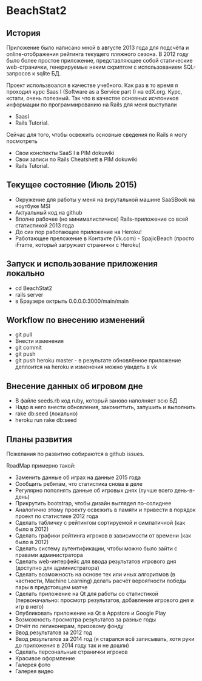 # BeachStat2

## История

Приложение было написано мной в августе 2013 года для подсчёта и online-отображения рейтинга текущего пляжного сезона.
В 2012 году было более простое приложение, представляющее собой статические web-странички, генерируемые неким скриптом с использованием SQL-запросов к sqlite БД.

Проект использвоался в качестве учебного.
Как раз в то время я проходил курс Saas I (Software as a Service part I) на edX.org. Курс, кстати, очень полезный.
Так что в качестве основных исчтоников информации по программированию на Rails для меня выступали
- SaasI
- Rails Tutorial. 

Сейчас для того, чтобы освежить основные сведения по Rails я могу посмотреть
- Свои конспекты SaaS I в PIM dokuwiki
- Свои записи по Rails Cheatshett в PIM dokuwiki
- Rails Tutorial.

## Текущее состояние (Июль 2015)
- Окружение для работы у меня на вирутальной машине SaaSBook на ноутбуке MSI
- Актуальный код на github
- Вполне рабочее (но минималистичное) Rails-приложение со всей статистикой 2013 года
- До сих пор работающее приложение на Heroku!
- Работающее преложение в Контакте (Vk.com) - SpajicBeach (просто iFrame, который загружает странички с Heroku)

## Запуск и использование приложения локально
- cd BeachStat2
- rails server
- в Браузере октрыть 0.0.0.0:3000/main/main

## Workflow по внесению изменений
- git pull
- Внести изменения
- git commit
- git push
- git push heroku master - в результате обновлённое приложение деплоится на heroku и изменения можно увидеть в vk


## Внесение данных об игровом дне
- В файле seeds.rb код ruby, который заново наполняет всю БД
- Надо в него внести обновления, закомиттить, запушить и выполнить
- rake db:seed (локально)
- heroku run rake db:seed

## Планы развития
Пожелания по развитию собираются в github issues.

RoadMap примерно такой:
- Заменить данные об играх на данные 2015 года
- Сообщить ребятам, что статистика снова в деле
- Регулярно пополнять данные об игровых днях (лучше всего день-в-день)
- Прикрутить bootstrap, чтобы дизайн выглядел по-солиднее
- Аналогично этому проекту освежить в памяти и привести в порядок проект по статистике 2012 года
- Сделать табличку с рейтингом сортируемой и симпатичной (как было в 2012)
- Сделать графики рейтинга игроков в зависимости от времени (как было в 2012)
- Сделать систему аутентификации, чтобы можно было зайти с правами администратора
- Сделать web-интерфейс для ввода результатов игрового дня (доступно для администратора)
- Сделать возможность на основе тех или иных алгоритмов (в частности, Machine Learning) делать расчёт вероятности победы пары в предстоящем матче
- Сделать приложение на Qt для работы со статистикой (первоначально: просмотр результатов, добавление игрового дня и игр в него)
- Опубликовать приложение на Qt в Appstore и Google Play
- Возможность просмотра результатов за разные годы
- Отчёт по легинонерам, призовому фонду
- Ввод результатов за 2012 год
- Ввод результатов за 2014 год (я старался всё записывать, хотя руки до приложения в 2014 году так и не дошли)
- Сделать персональные странички игроков
- Красивое оформление 
- Галерея фото
- Галерея видео
